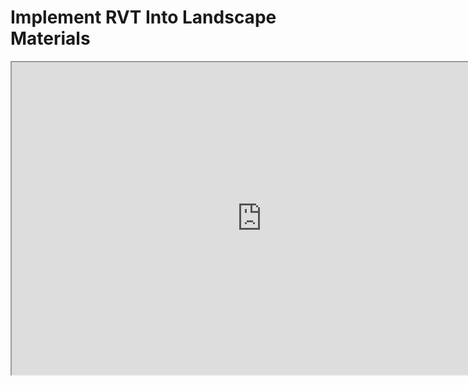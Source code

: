# Implement RVT Into Landscape Materials

<p><iframe title="YouTube video player" src="https://www.youtube.com/embed/AvSybbDDtbg?si=c05FqpQ2vW2PVMfy" width="800" height="500" allowfullscreen="allowfullscreen" allow="accelerometer; autoplay; clipboard-write; encrypted-media; gyroscope; picture-in-picture; web-share"></iframe></p>